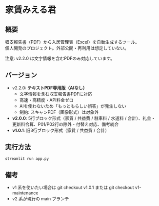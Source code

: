 # 家賃みえる君

## 概要
収支報告書（PDF）から入居管理表（Excel）を自動生成するツール。  
個人開発のプロジェクト。外部公開・再利用は想定していない。

注意: v2.2.0 は文字情報を含むPDFのみ対応しています。

## バージョン
- v2.2.0: **テキストPDF専用版（AIなし）**  
  - 文字情報を含む収支報告書PDFに対応  
  - 高速・高精度・API料金ゼロ 
  - AIを使わないため「もっともらしい誤答」が発生しない  
  - 制約: スキャンPDF（画像形式）は対象外  
- **v2.0.0**: 5行ブロック形式（家賃 / 共益費 / 駐車料 / 水道料 / 合計）、礼金・更新料合算、P01/P02行の除外・付替え対応、備考統合
- **v1.0.1**: 旧3行ブロック形式（家賃 / 共益費 / 合計）

## 実行方法
```bash
streamlit run app.py
```

## 備考

- v1 系を使いたい場合は git checkout v1.0.1 または git checkout v1-maintenance
- v2 系が現行の main ブランチ
